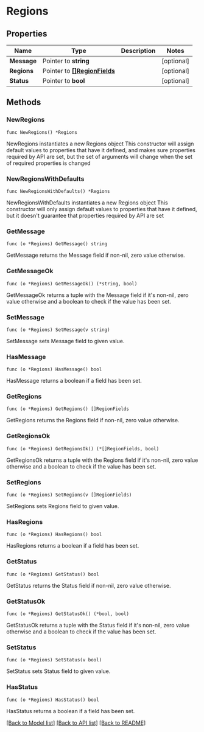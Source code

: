 # Regions

## Properties

Name | Type | Description | Notes
------------ | ------------- | ------------- | -------------
**Message** | Pointer to **string** |  | [optional] 
**Regions** | Pointer to [**[]RegionFields**](RegionFields.md) |  | [optional] 
**Status** | Pointer to **bool** |  | [optional] 

## Methods

### NewRegions

`func NewRegions() *Regions`

NewRegions instantiates a new Regions object
This constructor will assign default values to properties that have it defined,
and makes sure properties required by API are set, but the set of arguments
will change when the set of required properties is changed

### NewRegionsWithDefaults

`func NewRegionsWithDefaults() *Regions`

NewRegionsWithDefaults instantiates a new Regions object
This constructor will only assign default values to properties that have it defined,
but it doesn't guarantee that properties required by API are set

### GetMessage

`func (o *Regions) GetMessage() string`

GetMessage returns the Message field if non-nil, zero value otherwise.

### GetMessageOk

`func (o *Regions) GetMessageOk() (*string, bool)`

GetMessageOk returns a tuple with the Message field if it's non-nil, zero value otherwise
and a boolean to check if the value has been set.

### SetMessage

`func (o *Regions) SetMessage(v string)`

SetMessage sets Message field to given value.

### HasMessage

`func (o *Regions) HasMessage() bool`

HasMessage returns a boolean if a field has been set.

### GetRegions

`func (o *Regions) GetRegions() []RegionFields`

GetRegions returns the Regions field if non-nil, zero value otherwise.

### GetRegionsOk

`func (o *Regions) GetRegionsOk() (*[]RegionFields, bool)`

GetRegionsOk returns a tuple with the Regions field if it's non-nil, zero value otherwise
and a boolean to check if the value has been set.

### SetRegions

`func (o *Regions) SetRegions(v []RegionFields)`

SetRegions sets Regions field to given value.

### HasRegions

`func (o *Regions) HasRegions() bool`

HasRegions returns a boolean if a field has been set.

### GetStatus

`func (o *Regions) GetStatus() bool`

GetStatus returns the Status field if non-nil, zero value otherwise.

### GetStatusOk

`func (o *Regions) GetStatusOk() (*bool, bool)`

GetStatusOk returns a tuple with the Status field if it's non-nil, zero value otherwise
and a boolean to check if the value has been set.

### SetStatus

`func (o *Regions) SetStatus(v bool)`

SetStatus sets Status field to given value.

### HasStatus

`func (o *Regions) HasStatus() bool`

HasStatus returns a boolean if a field has been set.


[[Back to Model list]](../README.md#documentation-for-models) [[Back to API list]](../README.md#documentation-for-api-endpoints) [[Back to README]](../README.md)


